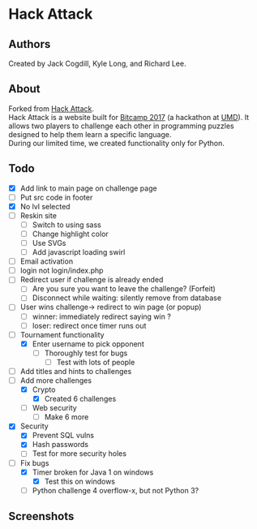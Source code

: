 # Hack Attack

## Authors

Created by Jack Cogdill, Kyle Long, and Richard Lee.

## About

Forked from [Hack Attack](https://github.com/jackcogdill/hack-attack).  
Hack Attack is a website built for [Bitcamp 2017](http://bitca.mp/) (a hackathon at [UMD](https://www.umd.edu/)). It allows two players to challenge each other in programming puzzles designed to help them learn a specific language.  
During our limited time, we created functionality only for Python.

## Todo
- [X] Add link to main page on challenge page
- [ ] Put src code in footer
- [X] No lvl selected
- [ ] Reskin site
	- [ ] Switch to using sass
	- [ ] Change highlight color
	- [ ] Use SVGs
	- [ ] Add javascript loading swirl
- [ ] Email activation
- [ ] login not login/index.php
- [ ] Redirect user if challenge is already ended
	- [ ] Are you sure you want to leave the challenge? (Forfeit)
	- [ ] Disconnect while waiting: silently remove from database
- [ ] User wins challenge-> redirect to win page (or popup)
	- [ ] winner: immediately redirect saying win ?
	- [ ] loser: redirect once timer runs out
- [ ] Tournament functionality
	- [X] Enter username to pick opponent
		- [ ] Thoroughly test for bugs
			- [ ] Test with lots of people
- [ ] Add titles and hints to challenges
- [ ] Add more challenges
	- [X] Crypto
		- [X] Created 6 challenges
	- [ ] Web security
		- [ ] Make 6 more
- [X] Security
	- [X] Prevent SQL vulns
	- [X] Hash passwords
	- [ ] Test for more security holes
- [ ] Fix bugs
	- [X] Timer broken for Java 1 on windows
		- [X] Test this on windows
	- [ ] Python challenge 4 overflow-x, but not Python 3?

## Screenshots
